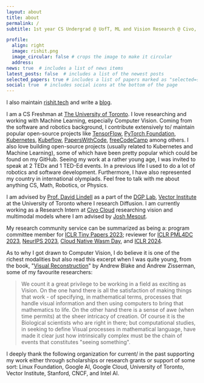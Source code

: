 ```yaml
---
layout: about
title: about
permalink: /
subtitle: 1st year CS Undergrad @ UofT, ML and Vision Research @ Civo, DGP Lab, Vector Institute

profile:
  align: right
  image: rishit.png
  image_circular: false # crops the image to make it circular
  address: 
news: true  # includes a list of news items
latest_posts: false  # includes a list of the newest posts
selected_papers: true # includes a list of papers marked as "selected={true}"
social: true  # includes social icons at the bottom of the page
---
```


I also maintain [rishit.tech](https://www.rishit.tech) and write a [blog](https://rishit-dagli.github.io/).

I am a CS Freshman at [The University of Toronto](https://web.cs.toronto.edu/). I love researching and working with Machine Learning, especially Computer Vision. Coming from the software and robotics background, I contribute extensively to/ maintain popular open-source projects like [TensorFlow](https://www.tensorflow.org/), [PyTorch Foundation](https://pytorch.org/), [Kubernetes](https://kubernetes.io/), [Kubeflow](https://www.kubeflow.org/), [PapersWithCode](https://paperswithcode.com/), [freeCodeCamp](https://www.freecodecamp.org/) among others. I also love building open-source projects (usually related to Kubernetes and Machine Learning), some of which have been pretty popular which could be found on my GitHub. Seeing my work at a rather young age, I was invited to speak at 2 TEDx and 1 TED-Ed events. In a previous life I used to do a lot of robotics and software development. Furthermore, I have also represented my country in international olympiads. Feel free to talk with me about anything CS, Math, Robotics, or Physics.

I am advised by [Prof. David Lindell](https://davidlindell.com/) as a part of the [DGP Lab](https://www.dgp.toronto.edu/), [Vector Institute](https://vectorinstitute.ai/) at the University of Toronto where I research Diffusion. I am currently working as a Research Intern at [Civo Cloud](https://www.civo.com/) researching vision and multimodal models where I am advised by [Josh Mesout](https://www.linkedin.com/in/mesout/).
<!-- , previously I worked as a research intern on a Machine Learning proposal at [SpaceX](spacex.com) before which I worked as a research intern on the Exoplanet Detection Proposal part of [JWST](https://webbtelescope.org/) before which I have also been a student researcher on a grant at [Google AI](https://ai.google/). Apart from this, I also was an MLH Fellow and an intern at Robotron Labs and a TA at Science Kidz. -->

My research community service can be summarized as being a: program committee member for [ICLR Tiny Papers 2023](https://iclr.cc/Conferences/2023/CallForTinyPapers); reviewer for [ICLR PML4DC 2023](https://pml4dc.github.io/iclr2023/), [NeurIPS 2023](https://neurips.cc/), [Cloud Native Wasm Day](https://events.linuxfoundation.org/kubecon-cloudnativecon-north-america/co-located-events/cloud-native-wasm-day/), and [ICLR 2024](https://iclr.cc/).

As to why I got drawn to Computer Vision, I do believe it is one of the richest modalities but also read this excerpt when I was quite young, from the book, "[Visual Reconstruction](https://mitpress.mit.edu/9780262524063/visual-reconstruction/)" by Andrew Blake and Andrew Zisserman, some of my favourite researchers:

> We count it a great privilege to be working in a field as exciting as Vision. On the one hand there is all the satisfaction of making things that work - of specifying, in mathematical terms, processes that handle visual information and then using computers to bring that mathematics to life. On the other hand there is a sense of awe (when time permits) at the sheer intricacy of creation. Of course it is the Biological scientists who are right in there; but computational studies, in seeking to define Visual processes in mathematical language, have made it clear just how intrinsically complex must be the chain of events that constitutes "seeing something".

I deeply thank the following organization for current/ in the past supporting my work either through scholarships or research grants or support of some sort: Linux Foundation, Google AI, Google Cloud, University of Toronto, Vector Institute, Stanford, CNCF, and Intel AI.